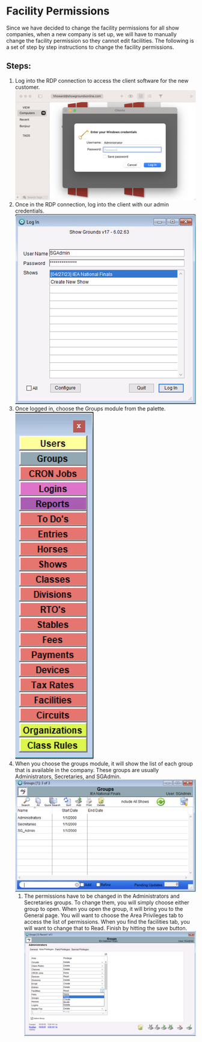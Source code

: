 # Facility Permissions

Since we have decided to change the facility permissions for all show companies, when a new company is set up, we will have to manually change the facility permission so they cannot edit facilities. The following is a set of step by step instructions to change the facility permissions.

## Steps:

1. Log into the RDP connection to access the client software for the new customer. ![](<../../.gitbook/assets/Screenshot 2023-05-07 at 12.58.00 PM.png>)
2. Once in the RDP connection, log into the client with our admin credentials. ![](<../../.gitbook/assets/Screenshot 2023-05-07 at 1.01.30 PM.png>)
3. Once logged in, choose the Groups module from the palette. ![](<../../.gitbook/assets/Screenshot 2023-05-07 at 1.01.45 PM.png>)
4. When you choose the groups module, it will show the list of each group that is available in the company. These groups are usually Administrators, Secretaries, and SGAdmin.                                                             ![](<../../.gitbook/assets/Screenshot 2023-05-07 at 1.01.52 PM.png>)
   1. The permissions have to be changed in the Administrators and Secretaries groups. To change them, you will simply choose either group to open. When you open the group, it will bring you to the General page. You will want to choose the Area Privileges tab to access the list of permissions. When you find the facilities tab, you will want to change that to Read. Finish by hitting the save button. ![](<../../.gitbook/assets/Screenshot 2023-05-07 at 1.02.22 PM.png>)
